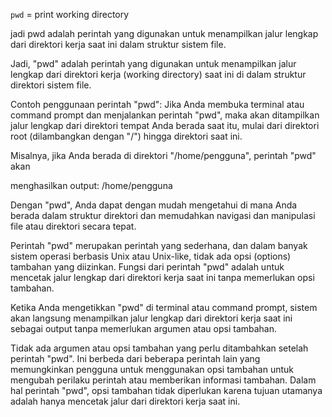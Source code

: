 `pwd` = print working directory

jadi pwd adalah perintah yang digunakan untuk menampilkan jalur lengkap dari direktori kerja saat ini dalam struktur sistem file. 

Jadi, "pwd" adalah perintah yang digunakan untuk menampilkan jalur lengkap dari direktori kerja (working directory) saat ini di dalam struktur direktori sistem file.

Contoh penggunaan perintah "pwd":
Jika Anda membuka terminal atau command prompt dan menjalankan perintah "pwd", maka akan ditampilkan jalur lengkap dari direktori tempat Anda berada saat itu, mulai dari direktori root (dilambangkan dengan "/") hingga direktori saat ini.

Misalnya, jika Anda berada di direktori "/home/pengguna", perintah "pwd" akan 

menghasilkan output:
/home/pengguna

Dengan "pwd", Anda dapat dengan mudah mengetahui di mana Anda berada dalam struktur direktori dan memudahkan navigasi dan manipulasi file atau direktori secara tepat.



Perintah "pwd" merupakan perintah yang sederhana, dan dalam banyak sistem operasi berbasis Unix atau Unix-like, tidak ada opsi (options) tambahan yang diizinkan. Fungsi dari perintah "pwd" adalah untuk mencetak jalur lengkap dari direktori kerja saat ini tanpa memerlukan opsi tambahan.

Ketika Anda mengetikkan "pwd" di terminal atau command prompt, sistem akan langsung menampilkan jalur lengkap dari direktori kerja saat ini sebagai output tanpa memerlukan argumen atau opsi tambahan.

Tidak ada argumen atau opsi tambahan yang perlu ditambahkan setelah perintah "pwd". Ini berbeda dari beberapa perintah lain yang memungkinkan pengguna untuk menggunakan opsi tambahan untuk mengubah perilaku perintah atau memberikan informasi tambahan. Dalam hal perintah "pwd", opsi tambahan tidak diperlukan karena tujuan utamanya adalah hanya mencetak jalur dari direktori kerja saat ini.
